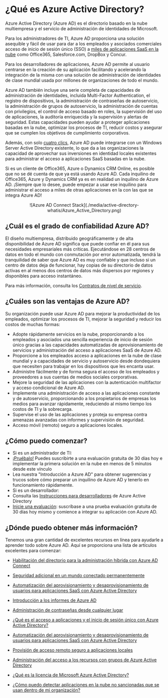 <properties
                pageTitle="¿Qué es Azure Active Directory?"
                description="Usar Azure Active Directory para ampliar sus identidades locales existentes en la nube o desarrollar aplicaciones integradas de Azure AD."
                services="active-directory"
                documentationCenter=""
                authors="markusvi"
                manager="swadhwa"
                editor=""/>

<tags
                ms.service="active-directory"
                ms.workload="identity"
                ms.tgt_pltfrm="na"
                ms.devlang="na"
                ms.topic="article"
                ms.date="08/10/2015"
                ms.author="markusvi"/>


# ¿Qué es Azure Active Directory?





Azure Active Directory (Azure AD) es el directorio basado en la nube multiempresa y el servicio de administración de identidades de Microsoft.

Para los administradores de TI, Azure AD proporciona una solución asequible y fácil de usar para dar a los empleados y asociados comerciales acceso de inicio de sesión único (SSO) a [miles de aplicaciones SaaS en la nube](http://blogs.technet.com/b/ad/archive/2014/09/03/50-saas-apps-now-support-federation-with-azure-ad.aspx) como Office365, Salesforce.com, DropBox y Concur.

Para los desarrolladores de aplicaciones, Azure AD permite al usuario centrarse en la creación de su aplicación facilitando y acelerando la integración de la misma con una solución de administración de identidades de clase mundial usada por millones de organizaciones de todo el mundo.

Azure AD también incluye una serie completa de capacidades de administración de identidades, incluida Multi-Factor Authentication, el registro de dispositivos, la administración de contraseñas de autoservicio, la administración de grupos de autoservicio, la administración de cuentas con privilegios, el control de acceso basado en roles, la supervisión del uso de aplicaciones, la auditoría enriquecida y la supervisión y alertas de seguridad. Estas capacidades pueden ayudar a proteger aplicaciones basadas en la nube, optimizar los procesos de TI, reducir costos y asegurar que se cumplen los objetivos de cumplimiento corporativos.

Además, con solo [cuatro clics](http://blogs.technet.com/b/ad/archive/2014/08/04/connecting-ad-and-azure-ad-only-4-clicks-with-azure-ad-connect.aspx), Azure AD puede integrarse con un Windows Server Active Directory existente, lo que da a las organizaciones la capacidad de aprovechar sus inversiones en identidad locales existentes para administrar el acceso a aplicaciones SaaS basadas en la nube.

Si es un cliente de Office365, Azure o Dynamics CRM Online, es posible que no se dé cuenta de que ya está usando Azure AD. Cada inquilino de Office365, Azure y Dynamics CRM ya es en realidad un inquilino de Azure AD. ¡Siempre que lo desee, puede empezar a usar ese inquilino para administrar el acceso a miles de otras aplicaciones en la con las que se integra Azure AD!





<center>![Azure AD Connect Stack](./media/active-directory-whatis/Azure_Active_Directory.png) </center>


## ¿Cuál es el grado de confiabilidad Azure AD?

El diseño multiempresa, distribuido geográficamente y de alta disponibilidad de Azure AD significa que puede confiar en él para sus necesidades empresariales más críticas. Ejecutándose en 28 centros de datos en todo el mundo con conmutación por error automatizada, tendrá la tranquilidad de saber que Azure AD es muy confiable y que incluso si un centro de datos deja de funcionar, hay copias de su directorio de datos activas en al menos dos centros de datos más dispersos por regiones y disponibles para acceso instantáneo.

Para más información, consulta los [Contratos de nivel de servicio](https://azure.microsoft.com/support/legal/sla/).



## ¿Cuáles son las ventajas de Azure AD?

Su organización puede usar Azure AD para mejorar la productividad de los empleados, optimizar los procesos de TI, mejorar la seguridad y reducir los costos de muchas formas:

-	Adopte rápidamente servicios en la nube, proporcionando a los empleados y asociados una sencilla experiencia de inicio de sesión único gracias a las capacidades automatizadas de aprovisionamiento de servicios y administración del acceso a aplicaciones SaaS de Azure AD.
-	Proporcione a los empleados acceso a aplicaciones en la nube de clase mundial y a capacidades de servicio y autoservicio desde dondequiera que necesiten para trabajar en los dispositivos que les encanta usar.
-	Administre fácilmente y de forma segura el acceso de los empleados y proveedores a sus cuentas de medios sociales corporativas.
-	Mejore la seguridad de las aplicaciones con la autenticación multifactor y acceso condicional de Azure AD.
-	Implemente una administración de acceso a las aplicaciones constante y de autoservicio, proporcionando a los propietarios de empresas los medios para avanzar rápidamente, reduciendo al mismo tiempo los costos de TI y la sobrecarga.
-	Supervise el uso de las aplicaciones y proteja su empresa contra amenazas avanzadas con informes y supervisión de seguridad.
-	Acceso móvil (remoto) seguro a aplicaciones locales.






## ¿Cómo puedo comenzar?
-	Si es un administrador de TI:
 - [¡Pruébalo!](https://azure.microsoft.com/trial/get-started-active-directory/) Puedes suscribirte a una evaluación gratuita de 30 días hoy e implementar la primera solución en la nube en menos de 5 minutos desde este vínculo
 - Lea nuestra "Introducción a Azure AD" para obtener sugerencias y trucos sobre cómo preparar un inquilino de Azure AD y tenerlo en funcionamiento rápidamente.
-	Si es un desarrollador:
 - Consulta las [Instrucciones para desarrolladores](active-directory-developers-guide.md) de Azure Active Directory 
 - [Inicie una evaluación](https://azure.microsoft.com/trial/get-started-active-directory/): suscríbase a una prueba evaluación gratuita de 30 días hoy mismo y comience a integrar su aplicación con Azure AD.



## ¿Dónde puedo obtener más información?

Tenemos una gran cantidad de excelentes recursos en línea para ayudarle a aprender todo sobre Azure AD. Aquí se proporciona una lista de artículos excelentes para comenzar:


- [Habilitación del directorio para la administración híbrida con Azure AD Connect](active-directory-aadconnect.md)

- [Seguridad adicional en un mundo conectado permanentemente](multi-factor-authentication.md)

- [Automatización del aprovisionamiento y desaprovisionamiento de usuarios para aplicaciones SaaS con Azure Active Directory](active-directory-saas-app-provisioning.md)

- [Introducción a los informes de Azure AD](active-directory-reporting-getting-started.md)

- [Administración de contraseñas desde cualquier lugar](articles/active-directory-passwords.md)

- [¿Qué es el acceso a aplicaciones y el inicio de sesión único con Azure Active Directory?](active-directory-appssoaccess-whatis.md)

- [Automatización del aprovisionamiento y desaprovisionamiento de usuarios para aplicaciones SaaS con Azure Active Directory](active-directory-saas-app-provisioning.md)

- [Provisión de acceso remoto seguro a aplicaciones locales](active-directory-application-proxy-get-started.md)

- [Administración del acceso a los recursos con grupos de Azure Active Directory](active-directory-manage-groups.md)

- [¿Qué es la licencia de Microsoft Azure Active Directory?](active-directory-licensing-what-is.md)

- [¿Cómo puedo detectar aplicaciones en la nube no sancionadas que se usan dentro de mi organización?](active-directory-cloudappdiscovery-whatis.md)

<!---HONumber=Oct15_HO3-->